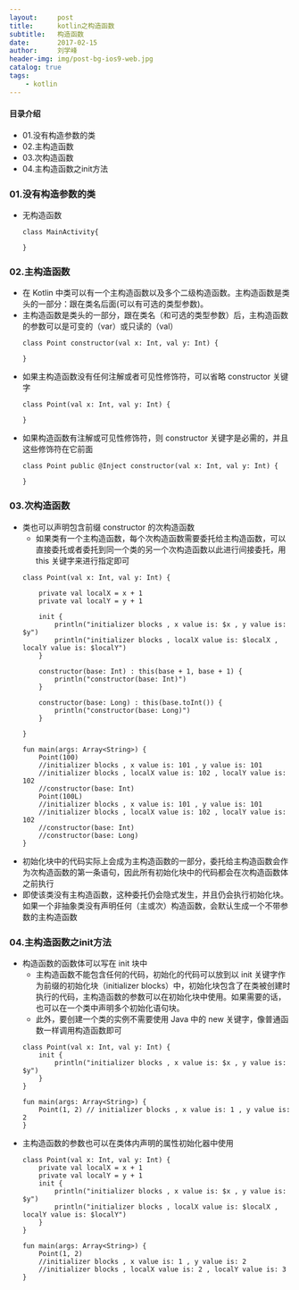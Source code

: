 ```yaml
---
layout:     post
title:      kotlin之构造函数
subtitle:   构造函数
date:       2017-02-15
author:     刘学峰
header-img: img/post-bg-ios9-web.jpg
catalog: true
tags:
    - kotlin
---
```



#### 目录介绍
- 01.没有构造参数的类
- 02.主构造函数
- 03.次构造函数
- 04.主构造函数之init方法








### 01.没有构造参数的类
- 无构造函数
    ```
    class MainActivity{
    
    }
    ```


### 02.主构造函数
- 在 Kotlin 中类可以有一个主构造函数以及多个二级构造函数。主构造函数是类头的一部分：跟在类名后面(可以有可选的类型参数)。
- 主构造函数是类头的一部分，跟在类名（和可选的类型参数）后，主构造函数的参数可以是可变的（var）或只读的（val）
    ```
    class Point constructor(val x: Int, val y: Int) {
    
    }
    ```
- 如果主构造函数没有任何注解或者可见性修饰符，可以省略 constructor 关键字
    ```
    class Point(val x: Int, val y: Int) {
    
    }
    ```
- 如果构造函数有注解或可见性修饰符，则 constructor 关键字是必需的，并且这些修饰符在它前面
    ```
    class Point public @Inject constructor(val x: Int, val y: Int) {
    
    }
    ```



### 03.次构造函数
- 类也可以声明包含前缀 constructor 的次构造函数
    - 如果类有一个主构造函数，每个次构造函数需要委托给主构造函数，可以直接委托或者委托到同一个类的另一个次构造函数以此进行间接委托，用 this 关键字来进行指定即可
    ```
    class Point(val x: Int, val y: Int) {
    
        private val localX = x + 1
        private val localY = y + 1
    
        init {
            println("initializer blocks , x value is: $x , y value is: $y")
            println("initializer blocks , localX value is: $localX , localY value is: $localY")
        }
    
        constructor(base: Int) : this(base + 1, base + 1) {
            println("constructor(base: Int)")
        }
    
        constructor(base: Long) : this(base.toInt()) {
            println("constructor(base: Long)")
        }
    
    }
    
    fun main(args: Array<String>) {
        Point(100)
        //initializer blocks , x value is: 101 , y value is: 101
        //initializer blocks , localX value is: 102 , localY value is: 102
        //constructor(base: Int)
        Point(100L)
        //initializer blocks , x value is: 101 , y value is: 101
        //initializer blocks , localX value is: 102 , localY value is: 102
        //constructor(base: Int)
        //constructor(base: Long)
    }
    ```
- 初始化块中的代码实际上会成为主构造函数的一部分，委托给主构造函数会作为次构造函数的第一条语句，因此所有初始化块中的代码都会在次构造函数体之前执行
- 即使该类没有主构造函数，这种委托仍会隐式发生，并且仍会执行初始化块。如果一个非抽象类没有声明任何（主或次）构造函数，会默认生成一个不带参数的主构造函数




### 04.主构造函数之init方法
- 构造函数的函数体可以写在 init 块中
    - 主构造函数不能包含任何的代码，初始化的代码可以放到以 init 关键字作为前缀的初始化块（initializer blocks）中，初始化块包含了在类被创建时执行的代码，主构造函数的参数可以在初始化块中使用。如果需要的话，也可以在一个类中声明多个初始化语句块。
    - 此外，要创建一个类的实例不需要使用 Java 中的 new 关键字，像普通函数一样调用构造函数即可
    ```
    class Point(val x: Int, val y: Int) {
        init {
            println("initializer blocks , x value is: $x , y value is: $y")
        }
    }
    
    fun main(args: Array<String>) {
        Point(1, 2) // initializer blocks , x value is: 1 , y value is: 2
    }
    ```
- 主构造函数的参数也可以在类体内声明的属性初始化器中使用
    ```
    class Point(val x: Int, val y: Int) {
        private val localX = x + 1
        private val localY = y + 1
        init {
            println("initializer blocks , x value is: $x , y value is: $y")
            println("initializer blocks , localX value is: $localX , localY value is: $localY")
        }
    }
    
    fun main(args: Array<String>) {
        Point(1, 2)
        //initializer blocks , x value is: 1 , y value is: 2
        //initializer blocks , localX value is: 2 , localY value is: 3
    }
    ```






